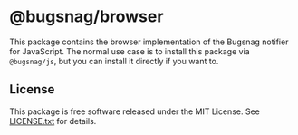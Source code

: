 # @bugsnag/browser

This package contains the browser implementation of the Bugsnag notifier for JavaScript. The normal use case is to install this package via `@bugsnag/js`, but you can install it directly if you want to.

## License

This package is free software released under the MIT License. See [LICENSE.txt](./LICENSE.txt) for details.

